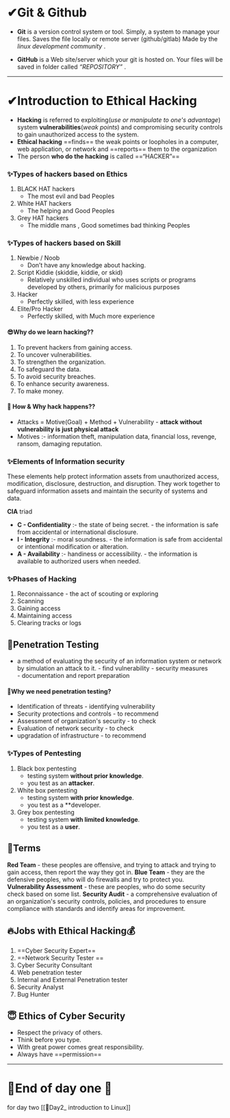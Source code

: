 # ✔Git & Github  
- **Git** is a version control system or tool. 
      Simply, a system to manage your files. 
      Saves the file locally or remote server (github/gitlab) 
      Made by the *linux development community* .

- **GitHub**  is a Web site/server which your git is hosted on. 
     Your files will be saved in folder called *“REPOSITORY”* .

----------

# ✔Introduction to Ethical Hacking

- **Hacking** is referred to exploiting(*use or manipulate to one's advantage*) system **vulnerabilities**(*weak points*) and compromising security controls to gain unauthorized access to the system.
- **Ethical hacking** ==finds== the weak points or loopholes in a computer, web application, or network and ==reports== them to the organization
- The person **who do the hacking** is called ==“HACKER”==

### ✨Types of hackers based on **Ethics**

1. BLACK HAT hackers 
     - The most evil and bad Peoples
2. White HAT hackers  
     - The helping and Good Peoples
3. Grey HAT hackers
    - The middle mans , Good sometimes bad thinking Peoples

### ✨Types of hackers based on **Skill**

1. Newbie / Noob 
      - Don’t have any knowledge about hacking.
2. Script Kiddie (skiddie, kiddie, or skid) 
      - Relatively unskilled individual who uses scripts or programs developed by others, primarily for malicious purposes 
3. Hacker 
     - Perfectly skilled, with less experience
4. Elite/Pro Hacker 
     - Perfectly skilled, with Much more experience


#### 😎Why do we learn hacking??

1. To prevent hackers from gaining access.
2. To uncover vulnerabilities.
3. To strengthen the organization.
4. To safeguard the data.
5. To avoid security breaches.
6. To enhance security awareness.
7. To make money.


#### 🤔 How & Why hack happens??

- Attacks = Motive(Goal) + Method + Vulnerability
        - **attack without vulnerability is just physical attack**
- Motives :- information theft, manipulation data, financial loss, revenge, ransom, damaging reputation. 


### ✨Elements of Information security

These elements help protect information assets from unauthorized access, modification, disclosure, destruction, and disruption. They work together to safeguard information assets and maintain the security of systems and data.

**CIA** triad
- **C - Confidentiality** :- the state of being secret.
                  - the information is safe from accidental or international disclosure.              
- **I - Integrity** :- moral soundness.
            - the information is safe from accidental or intentional modification or alteration.
- **A - Availability** :- handiness or accessibility.
               -  the information is available to authorized users when needed.


### ✨Phases of Hacking

1. Reconnaissance - the act of scouting or exploring
2. Scanning
3. Gaining access
4. Maintaining access 
5. Clearing tracks or logs


## 👀Penetration Testing

- a method of evaluating the security of an information system or network by simulation an attack to it.
      -  find vulnerability
      - security measures  
      - documentation and report preparation

#### 🤔Why we need penetration testing?

- Identification of threats - identifying vulnerability
- Security protections and controls -  to recommend
- Assessment of organization's security - to check
- Evaluation of network security - to check
- upgradation of infrastructure - to recommend


### ✨Types of Pentesting

1. Black box pentesting
    - testing system **without prior knowledge**.
    - you test as an **attacker**.
2. White box pentesting
    - testing system **with prior knowledge**.
    - you test as a **developer.
3. Grey box pentesting
    - testing system **with limited knowledge**. 
    - you test as a **user**. 


## 📌Terms

 **Red Team**
     - these peoples are offensive, and trying to attack and trying to gain access, then report the way they got in.
**Blue Team**
      - they are the defensive peoples, who will do firewalls and try to protect you.
**Vulnerability Assessment**
       - these are peoples, who do some security check based on some list.
**Security Audit**
       -  a comprehensive evaluation of an organization's security controls, policies, and procedures to ensure compliance with standards and identify areas for improvement.


## 🔥Jobs with Ethical Hacking💰

1. ==Cyber Security Expert==
2. ==Network Security Tester ==
3. Cyber Security Consultant 
4. Web penetration tester 
5. Internal and External Penetration tester
6. Security Analyst 
7.  Bug Hunter


## 😇 Ethics of Cyber Security

- Respect the privacy of others.
- Think before you type. 
- With great power comes great responsibility.
- Always have ==permission==


---


# 🎉End of day one 🎉
for day two [[💖Day2_ introduction to Linux]]